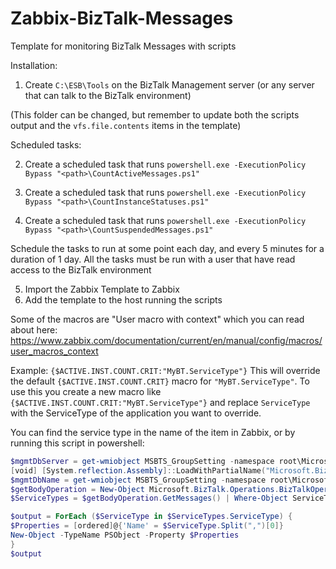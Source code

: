 # Zabbix-BizTalk-Messages
Template for monitoring BizTalk Messages with scripts

Installation:
1. Create ```C:\ESB\Tools``` on the BizTalk Management server (or any server that can talk to the BizTalk environment)

(This folder can be changed, but remember to update both the scripts output and the ```vfs.file.contents``` items in the template)

Scheduled tasks:

2. Create a scheduled task that runs ```powershell.exe -ExecutionPolicy Bypass "<path>\CountActiveMessages.ps1"```
  
3. Create a scheduled task that runs ```powershell.exe -ExecutionPolicy Bypass "<path>\CountInstanceStatuses.ps1"```
  
4. Create a scheduled task that runs ```powershell.exe -ExecutionPolicy Bypass "<path>\CountSuspendedMessages.ps1"```
  
Schedule the tasks to run at some point each day, and every 5 minutes for a duration of 1 day.
All the tasks must be run with a user that have read access to the BizTalk environment

5. Import the Zabbix Template to Zabbix
6. Add the template to the host running the scripts
  
  
Some of the macros are "User macro with context" which you can read about here:
https://www.zabbix.com/documentation/current/en/manual/config/macros/user_macros_context

Example: ```{$ACTIVE.INST.COUNT.CRIT:"MyBT.ServiceType"}``` This will override the default ```{$ACTIVE.INST.COUNT.CRIT}``` macro for ```"MyBT.ServiceType"```. 
To use this you create a new macro like ```{$ACTIVE.INST.COUNT.CRIT:"MyBT.ServiceType"}``` and replace ```ServiceType``` with the ServiceType of the application you want to override.
  
You can find the service type in the name of the item in Zabbix, or by running this script in powershell:
```powershell
$mgmtDbServer = get-wmiobject MSBTS_GroupSetting -namespace root\MicrosoftBizTalkServer | select-object -expand MgmtDbServerName
[void] [System.reflection.Assembly]::LoadWithPartialName("Microsoft.BizTalk.Operations")
$mgmtDbName = get-wmiobject MSBTS_GroupSetting -namespace root\MicrosoftBizTalkServer | select-object -expand MgmtDbName
$getBodyOperation = New-Object Microsoft.BizTalk.Operations.BizTalkOperations($mgmtDbServer, $mgmtDbName)
$ServiceTypes = $getBodyOperation.GetMessages() | Where-Object ServiceType -gt "" | Select-Object ServiceType

$output = ForEach ($ServiceType in $ServiceTypes.ServiceType) {
$Properties = [ordered]@{'Name' = $ServiceType.Split(",")[0]}
New-Object -TypeName PSObject -Property $Properties
}
$output
  ```
  
